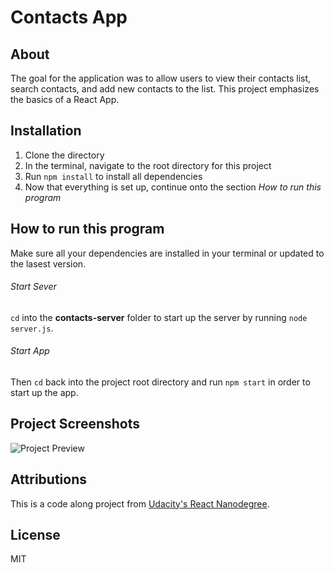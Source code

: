 # Contacts App

## About

The goal for the application was to allow users to view their contacts list, search contacts, and add new contacts to the list. This project emphasizes the basics of a React App.

## Installation

1. Clone the directory
2. In the terminal, navigate to the root directory for this project
3. Run ```npm install``` to install all dependencies
4. Now that everything is set up, continue onto the section *How to run this program*

## How to run this program

Make sure all your dependencies are installed in your terminal or updated to the lasest version.

###### Start Sever

```cd``` into the **contacts-server** folder to start up the server by running ```node server.js```.

###### Start App

Then ```cd``` back into the project root directory and run ```npm start``` in order to start up the app.

## Project Screenshots

![Project Preview](/img/travel1.png)

## Attributions

This is a code along project from [Udacity's React Nanodegree](https://www.udacity.com/course/react-nanodegree--nd019).

## License

MIT
